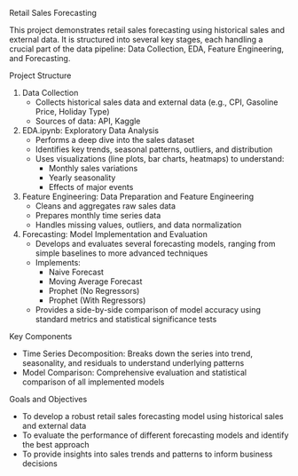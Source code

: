 Retail Sales Forecasting

This project demonstrates retail sales forecasting using historical sales and external data. It is structured into several key stages, each handling a crucial part of the data pipeline: Data Collection, EDA, Feature Engineering, and Forecasting.

Project Structure

1. Data Collection
    - Collects historical sales data and external data (e.g., CPI, Gasoline Price, Holiday Type)
    - Sources of data: API, Kaggle 
2. EDA.ipynb: Exploratory Data Analysis
    - Performs a deep dive into the sales dataset
    - Identifies key trends, seasonal patterns, outliers, and distribution
    - Uses visualizations (line plots, bar charts, heatmaps) to understand:
        - Monthly sales variations
        - Yearly seasonality
        - Effects of major events
3. Feature Engineering: Data Preparation and Feature Engineering
    - Cleans and aggregates raw sales data
    - Prepares monthly time series data
    - Handles missing values, outliers, and data normalization
4. Forecasting: Model Implementation and Evaluation
    - Develops and evaluates several forecasting models, ranging from simple baselines to more advanced techniques
    - Implements:
        - Naive Forecast
        - Moving Average Forecast
        - Prophet (No Regressors)
        - Prophet (With Regressors)
    - Provides a side-by-side comparison of model accuracy using standard metrics and statistical significance tests

Key Components

- Time Series Decomposition: Breaks down the series into trend, seasonality, and residuals to understand underlying patterns
- Model Comparison: Comprehensive evaluation and statistical comparison of all implemented models

Goals and Objectives

- To develop a robust retail sales forecasting model using historical sales and external data
- To evaluate the performance of different forecasting models and identify the best approach
- To provide insights into sales trends and patterns to inform business decisions
